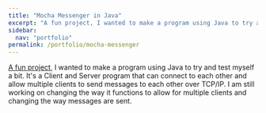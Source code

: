 ```yaml
---
title: "Mocha Messenger in Java"
excerpt: "A fun project, I wanted to make a program using Java to try and test myself a bit."
sidebar:
  nav: "portfolio"
permalink: /portfolio/mocha-messenger
---
```


[A fun project](https://www.github.com/amkratz/Mocha-Messenger), I wanted to make a program using Java to try and test myself a bit. It's a Client and Server program that can connect to each other and allow multiple clients to send messages to each other over TCP/IP. I am still working on changing the way it functions to allow for multiple clients and changing the way messages are sent.
